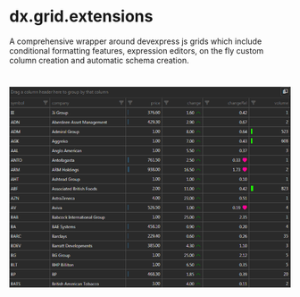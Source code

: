 # dx.grid.extensions

A comprehensive wrapper around devexpress js grids which include conditional formatting features, expression editors, on the fly custom column creation and automatic schema creation.

# ![Alt text](doc/flat.png "Conditional formatting with flat view")
